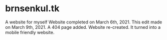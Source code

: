# brnsenkul.tk
A website for myself
Website completed on March 6th, 2021.
This edit made on March 9th, 2021.
A 404 page added.
Website re-created.
It turned into a mobile friendly website.
